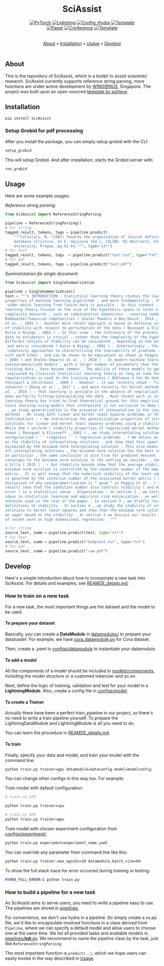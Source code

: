 

<div align="center">
   
# SciAssist
<a href="https://pytorch.org/get-started/locally/"><img alt="PyTorch" src="https://img.shields.io/badge/PyTorch-ee4c2c?logo=pytorch&logoColor=white"></a>
<a href="https://pytorchlightning.ai/"><img alt="Lightning" src="https://img.shields.io/badge/-Lightning-792ee5?logo=pytorchlightning&logoColor=white"></a>
<a href="https://hydra.cc/"><img alt="Config: Hydra" src="https://img.shields.io/badge/Config-Hydra-89b8cd"></a>
<a href="https://github.com/ashleve/lightning-hydra-template"><img alt="Template" src="https://img.shields.io/badge/-Lightning--Hydra--Template-017F2F?style=flat&logo=github&labelColor=gray"></a><br>
[![Paper](http://img.shields.io/badge/paper-arxiv.1001.2234-B31B1B.svg)](https://www.nature.com/articles/nature14539)
[![Conference](http://img.shields.io/badge/AnyConference-year-4b44ce.svg)](https://papers.nips.cc/paper/2020)
<a href="https://github.com/ashleve/lightning-hydra-template"><img alt="Template" src="https://img.shields.io/badge/-Lightning--Hydra--Template-017F2F?style=flat&logo=github&labelColor=gray"></a><br>
  <br> <br>
  <a href="#about">About</a> •
  <a href="#installation">Installation</a> •
  <a href="#usage">Usage</a> •
  <a href="#develop">Develop</a> 
  <br> <br>
</div>

## About

This is the repository of SciAssist, which is a toolkit to assist scientists' research. SciAssist currently supports reference string parsing, more functions are under active development by [WING@NUS](https://wing.comp.nus.edu.sg/), Singapore. The project was built upon an open-sourced [template by ashleve](https://github.com/ashleve/lightning-hydra-template).

## Installation

``` bash
pip install SciAssist
```
### Setup Grobid for pdf processing
After you install the package, you can simply setup grobid with the CLI:
```bash
setup_grobid
```
This will setup Grobid. And after installation, starts the Grobid server with:
```bash
run_grobid
```




## Usage

Here are some example usages.

_Reference string parsing:_
```python
from SciAssist import ReferenceStringParsing

pipeline = ReferenceStringParsing()
# For string
tagged_result, tokens, tags = pipeline.predict(
    """Calzolari, N. (1982) Towards the organization of lexical definitions on a 
    database structure. In E. Hajicova (Ed.), COLING '82 Abstracts, Charles 
    University, Prague, pp.61-64.""", type="str")
# For text
tagged_result, tokens, tags  = pipeline.predict("test.txt", type="txt")
# For pdf
tagged_result, tokens, tags = pipeline.predict("test.pdf")
```
_Summarizarion for single document:_
```python
from SciAssist import SingleSummarization

pipeline = SingleSummarization()
text = """1 INTRODUCTION . Statistical learning theory studies the learning 
properties of machine learning algorithms , and more fundamentally , the conditions
 under which learning from finite data is possible . In this context , classical 
learning theory focuses on the size of the hypothesis space in terms of different 
complexity measures , such as combinatorial dimensions , covering numbers and 
Rademacher/Gaussian complexities ( Shalev-Shwartz & Ben-David , 2014 ; Boucheron 
et al. , 2005 ) . Another more recent approach is based on defining suitable notions 
of stability with respect to perturbation of the data ( Bousquet & Elisseeff , 2001 ; 
Kutin & Niyogi , 2002 ) . In this view , the continuity of the process that maps 
data to estimators is crucial , rather than the complexity of the hypothesis space . 
Different notions of stability can be considered , depending on the data perturbation
 and metric considered ( Kutin & Niyogi , 2002 ) . Interestingly , the stability and
 complexity approaches to characterizing the learnability of problems are not at odds 
with each other , and can be shown to be equivalent as shown in Poggio et al . 
( 2004 ) and Shalev-Shwartz et al . ( 2010 ) . In modern machine learning 
overparameterized models , with a larger number of parameters than the size of the 
training data , have become common . The ability of these models to generalize is well
 explained by classical statistical learning theory as long as some form of 
regularization is used in the training process ( Bühlmann & Van De Geer , 2011 ; 
Steinwart & Christmann , 2008 ) . However , it was recently shown - first for deep 
networks ( Zhang et al. , 2017 ) , and more recently for kernel methods ( Belkin et 
al. , 2019 ) - that learning is possible in the absence of regularization , i.e. , 
when perfectly fitting/interpolating the data . Much recent work in statistical 
learning theory has tried to find theoretical ground for this empirical finding . 
Since learning using models that interpolate is not exclusive to deep neural networks
 , we study generalization in the presence of interpolation in the case of kernel 
methods . We study both linear and kernel least squares problems in this paper . Our 
Contributions : • We characterize the generalization properties of interpolating 
solutions for linear and kernel least squares problems using a stability approach . 
While the ( uniform ) stability properties of regularized kernel methods are well 
known ( Bousquet & Elisseeff , 2001 ) , we study interpolating solutions of the 
unregularized ( `` ridgeless '' ) regression problems . • We obtain an upper bound 
on the stability of interpolating solutions , and show that this upper bound is 
minimized by the minimum norm interpolating solution . This also means that among 
all interpolating solutions , the minimum norm solution has the best test error . 
In particular , the same conclusion is also true for gradient descent , since it 
converges to the minimum norm solution in the setting we consider , see e.g . Rosasco 
& Villa ( 2015 ) . • Our stability bounds show that the average stability of the 
minimum norm solution is controlled by the condition number of the empirical kernel 
matrix . It is well known that the numerical stability of the least squares solution 
is governed by the condition number of the associated kernel matrix ( see the 
discussion of why overparametrization is “ good ” in Poggio et al . ( 2019 ) ) . Our 
results show that the condition number also controls stability ( and hence , test 
error ) in a statistical sense . Organization : In section 2 , we introduce basic 
ideas in statistical learning and empirical risk minimization , as well as the 
notation used in the rest of the paper . In section 3 , we briefly recall some 
definitions of stability . In section 4 , we study the stability of interpolating 
solutions to kernel least squares and show that the minimum norm solutions minimize 
an upper bound on the stability . In section 5 we discuss our results in the context 
of recent work on high dimensional regression . """

# For string
source_text, summ = pipeline.predict(text, type="str")
# For text
source_text, summ = pipeline.predict("bodytext.txt", type="txt")
# For pdf
source_text, summ = pipeline.predict("raw.pdf")

```

## Develop
Here's a simple introduction about how to incorporate a new task into SciAssist.
For details and examples, see [REAMDE_details.md](README_details.md).
### How to train on a new task
For a new task, the most important things are the dataset and the model to be used.
#### To prepare your dataset
Basically, you can create a **DataModule** in [datamodules/](src/SciAssist/datamodules/) to prepare your dataloader.
For example, we have [cora_datamodule.py](src/SciAssist/datamodules/cora_datamodule.py) for Cora dataset. 

Then, create a _.yaml_ in [configs/datamodule](src/SciAssist/configs/datamodule) to instantiate your datamodule. 


#### To add a model
All the components of a model should be included in [models/components](src/SciAssist/models/components), including the model structure or a customed tokenizer and so on. 

Next, define the logic of training, validation and test for your model in a **LightningModule**.
Also, create a config file in [configs/model](src/SciAssist/configs/model).

#### To create a Trainer
Actually there have been a perfect train_pipeline in our project, so there's no need to write a train pipeline yourself. 
To prepare the LightningDataModule and LightningModule is all you need to do. 

You can learn the procedure in [REAMDE_details.md](README_details.md).

#### To train
Finally, specify your data and model, and train your model with the command line:
```bash
python train.py trainer=gpu datamodule=dataconfig model=modelconfig
```
You can change other configs in this way too. For example:

Train model with default configuration:

```bash
# train on CPU

python train.py trainer=cpu

# train on GPU
python train.py trainer=gpu 

```

Train model with chosen experiment configuration from [configs/experiment/](src/SciAssist/configs/experiment/):

```bash
python train.py experiment=experiment_name.yaml
```

You can override any parameter from command line like this:

```bash
python train.py trainer.max_epochs=20 datamodule.batch_size=64
```

To show the full stack trace for error occurred during training or testing:

```bash
HYDRA_FULL_ERROR=1 python train.py
```
 


### How to build a pipeline for a new task
As SciAssist aims to serve users, you need to write a pipeline easy to use.
The pipelines are stored in [pipelines](src/SciAssist/pipelines). 

For convenience, we don't use hydra in a pipeline. 
So simply create a _xx.py_ file, we'd like to encapsulate involved functions 
in a class derived from `Pipeline`, where we can specify a default model and allow
users to choose one at the same time.
We list all provided tasks and available models in [pipelines/__init__.py](src/SciAssist/pipelines/__init__.py).
We recommend to name the pipeline class by the task, just like `ReferenceStringParsing`.

The most important function is `predict(..)`, which we hope users can easily invoke 
in the way described in [Usage](#Usage). 

